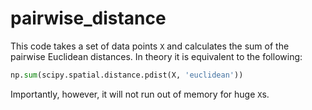 # pairwise_distance

This code takes a set of data points ```X``` and calculates the sum of the pairwise Euclidean distances. 
In theory it is equivalent to the following:
``` python
np.sum(scipy.spatial.distance.pdist(X, 'euclidean'))
```
Importantly, however, it will not run out of memory for huge ```X```s. 
